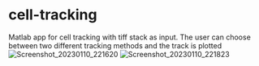# cell-tracking
Matlab app for cell tracking with tiff stack as input. The user can choose between two different tracking methods and the track is plotted
![Screenshot_20230110_221620](https://github.com/henning410/cell-tracking/assets/44315209/46b4592c-4107-47e9-aa76-f17bfa8e32e7)
![Screenshot_20230110_221823](https://github.com/henning410/cell-tracking/assets/44315209/78fe39a3-606c-4a00-adda-73afc5dd906e)

